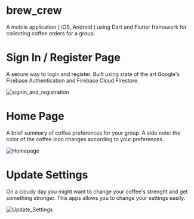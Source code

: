 # brew_crew

A mobile application ( iOS, Android ) using Dart and Flutter framework for collecting coffee orders for a group.

# Sign In / Register Page

A secure way to login and register. Built using state of the art Google's Firebase Authentication and Firebase Cloud Firestore.

![signin_and_registration](https://user-images.githubusercontent.com/26216439/100313956-76bbf380-2f6a-11eb-9472-91e61cd831e4.png)

# Home Page

A brief summary of coffee preferences for your group. A side note: the color of the coffee icon changes according to your preferences.

![Homepage](https://user-images.githubusercontent.com/26216439/100313937-6f94e580-2f6a-11eb-914f-b6416b0844bf.png)

# Update Settings

On a cloudy day you might want to change your coffee's strenght and get something stronger. This apps allows you to change your settings easily.

![Update_Settings](https://user-images.githubusercontent.com/26216439/100313932-6d328b80-2f6a-11eb-8ad4-f204ba574f4f.png)
